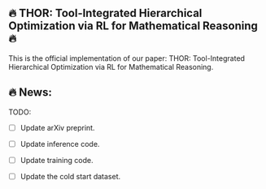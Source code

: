 ## :fire: THOR: Tool-Integrated Hierarchical Optimization via RL for Mathematical Reasoning :fire:

<div style="text-align: center;">
<p>
  <!-- <a href=""><img src="https://img.shields.io/badge/知乎-0079FF.svg?style=plastic&logo=zhihu&logoColor=white" height="20px" alt="知乎"></a> -->
  <!-- <a href="https://arxiv.org/abs/2412.07594"> <img src="https://img.shields.io/badge/arXiv-2412.07594-red.svg" height="20px" alt="github follow" /> </a> -->
  
  <!-- [![AAAI](https://img.shields.io/badge/Paper-iccv51070.2023.01791-b31b1b.svg)]() -->
</p>
</div>

This is the official implementation of our paper: THOR: Tool-Integrated Hierarchical Optimization via RL for Mathematical Reasoning.


## :fire: News:

TODO:
- [ ] Update arXiv preprint.
- [ ] Update inference code.
- [ ] Update training code.
- [ ] Update the cold start dataset.
 


